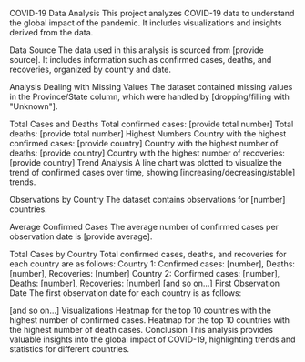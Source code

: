 COVID-19 Data Analysis
This project analyzes COVID-19 data to understand the global impact of the pandemic. It includes visualizations and insights derived from the data.

Data Source
The data used in this analysis is sourced from [provide source]. It includes information such as confirmed cases, deaths, and recoveries, organized by country and date.

Analysis
Dealing with Missing Values
The dataset contained missing values in the Province/State column, which were handled by [dropping/filling with "Unknown"].

Total Cases and Deaths
Total confirmed cases: [provide total number]
Total deaths: [provide total number]
Highest Numbers
Country with the highest confirmed cases: [provide country]
Country with the highest number of deaths: [provide country]
Country with the highest number of recoveries: [provide country]
Trend Analysis
A line chart was plotted to visualize the trend of confirmed cases over time, showing [increasing/decreasing/stable] trends.

Observations by Country
The dataset contains observations for [number] countries.

Average Confirmed Cases
The average number of confirmed cases per observation date is [provide average].

Total Cases by Country
Total confirmed cases, deaths, and recoveries for each country are as follows:
Country 1: Confirmed cases: [number], Deaths: [number], Recoveries: [number]
Country 2: Confirmed cases: [number], Deaths: [number], Recoveries: [number]
[and so on...]
First Observation Date
The first observation date for each country is as follows:

[and so on...]
Visualizations
Heatmap for the top 10 countries with the highest number of confirmed cases.
Heatmap for the top 10 countries with the highest number of death cases.
Conclusion
This analysis provides valuable insights into the global impact of COVID-19, highlighting trends and statistics for different countries.
